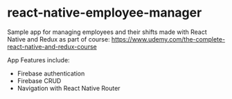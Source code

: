 # react-native-employee-manager
Sample app for managing employees and their shifts made with React Native and Redux as part of course: https://www.udemy.com/the-complete-react-native-and-redux-course

App Features include: 
  - Firebase authentication
  - Firebase CRUD
  - Navigation with React Native Router
